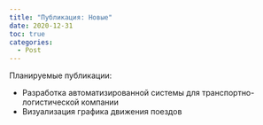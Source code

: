 ```yaml
---
title: "Публикация: Новые"
date: 2020-12-31
toc: true
categories:
  - Post
---
```


Планируемые публикации:
- Разработка автоматизированной системы для транспортно-логистической компании
- Визуализация графика движения поездов
